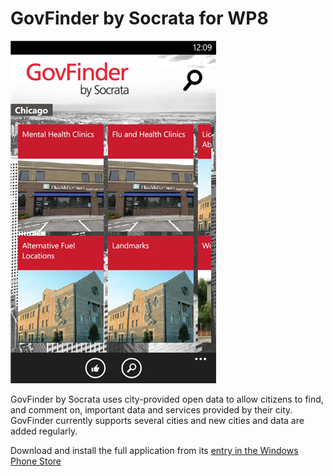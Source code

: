 # GovFinder by Socrata for WP8

![Screenshot](screenshot.png)

GovFinder by Socrata uses city-provided open data to allow citizens to find, and comment on, important data and services provided by their city.  GovFinder currently supports several cities and new cities and data are added regularly.

Download and install the full application from its [entry in the Windows Phone Store](http://www.windowsphone.com/en-us/store/app/govfinder/20b183d9-1f13-4606-84c3-072e96943ada)
